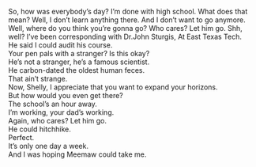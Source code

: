 So, how was everybody’s day?
I’m done with high school.
What does that mean?
Well, I don’t learn anything there.
And I don’t want to go anymore.
Well, where do you think you’re gonna go?
Who cares? Let him go.
Shh, well?
I’ve been corresponding with Dr.John Sturgis,
At East Texas Tech.   
He said I could audit his course.   
Your pen pals with a stranger? Is this okay?   
He’s not a stranger, he’s a famous scientist.   
He carbon-dated the oldest human feces.   
That ain’t strange.   
Now, Shelly, I appreciate that you want to expand your horizons.   
But how would you even get there?   
The school’s an hour away.   
I’m working, your dad’s working.   
Again, who cares? Let him go.   
He could hitchhike.   
Perfect.   
It’s only one day a week.   
And I was hoping Meemaw could take me.   
